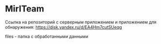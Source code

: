 # MirITeam

Ссылка на репозиторий с серверным приложением и приложением для обнаружения:
https://disk.yandex.ru/d/EA4Hm7cutSUeqg

files - папка с обработанными данными
